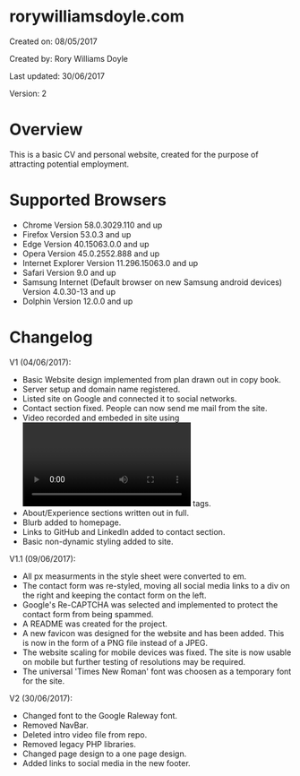 # rorywilliamsdoyle.com

Created on: 08/05/2017

Created by: Rory Williams Doyle

Last updated: 30/06/2017

Version: 2

# Overview
This is a basic CV and personal website, created for the purpose of attracting potential employment.

# Supported Browsers
- Chrome Version 58.0.3029.110 and up
- Firefox Version 53.0.3 and up
- Edge Version 40.15063.0.0 and up
- Opera Version 45.0.2552.888 and up
- Internet Explorer Version 11.296.15063.0 and up
- Safari Version 9.0 and up
- Samsung Internet (Default browser on new Samsung android devices) Version 4.0.30-13 and up
- Dolphin Version 12.0.0 and up

# Changelog

V1 (04/06/2017):
  - Basic Website design implemented from plan drawn out in copy book.
  - Server setup and domain name registered.
  - Listed site on Google and connected it to social networks.
  - Contact section fixed. People can now send me mail from the site.
  - Video recorded and embeded in site using <video></video> tags.
  - About/Experience sections written out in full.
  - Blurb added to homepage.
  - Links to GitHub and LinkedIn added to contact section.
  - Basic non-dynamic styling added to site.
  
V1.1 (09/06/2017):
  - All px measurments in the style sheet were converted to em.
  - The contact form was re-styled, moving all social media links to a div on the right and keeping the contact form on the left.
  - Google's Re-CAPTCHA was selected and implemented to protect the contact form from being spammed.
  - A README was created for the project.
  - A new favicon was designed for the website and has been added. This is now in the form of a PNG file instead of a JPEG.
  - The website scaling for mobile devices was fixed. The site is now usable on mobile but further testing of resolutions may be required.
  - The universal 'Times New Roman' font was choosen as a temporary font for the site.

V2 (30/06/2017):
  - Changed font to the Google Raleway font.
  - Removed NavBar.
  - Deleted intro video file from repo.
  - Removed legacy PHP libraries.
  - Changed page design to a one page design.
  - Added links to social media in the new footer.
